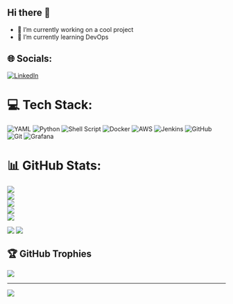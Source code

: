 ## Hi there 👋

<!--
**haviv1idan/haviv1idan** is a ✨ _special_ ✨ repository because its `README.md` (this file) appears on your GitHub profile.

Here are some ideas to get you started:

- 🔭 I’m currently working on ...
- 🌱 I’m currently learning ...
- 👯 I’m looking to collaborate on ...
- 🤔 I’m looking for help with ...
- 💬 Ask me about ...
- 📫 How to reach me: ...
- 😄 Pronouns: ...
- ⚡ Fun fact: ...
-->
- 🔭 I’m currently working on a cool project 
- 🌱 I’m currently learning DevOps 


## 🌐 Socials:
[![LinkedIn](https://img.shields.io/badge/LinkedIn-%230077B5.svg?logo=linkedin&logoColor=white)](https://linkedin.com/in/idanhaviv/) 

# 💻 Tech Stack:
![YAML](https://img.shields.io/badge/yaml-%23ffffff.svg?style=for-the-badge&logo=yaml&logoColor=151515) ![Python](https://img.shields.io/badge/python-3670A0?style=for-the-badge&logo=python&logoColor=ffdd54) ![Shell Script](https://img.shields.io/badge/shell_script-%23121011.svg?style=for-the-badge&logo=gnu-bash&logoColor=white) ![Docker](https://img.shields.io/badge/docker-%230db7ed.svg?style=for-the-badge&logo=docker&logoColor=white) ![AWS](https://img.shields.io/badge/AWS-%23FF9900.svg?style=for-the-badge&logo=amazon-aws&logoColor=white) ![Jenkins](https://img.shields.io/badge/jenkins-%232C5263.svg?style=for-the-badge&logo=jenkins&logoColor=white) ![GitHub](https://img.shields.io/badge/github-%23121011.svg?style=for-the-badge&logo=github&logoColor=white) ![Git](https://img.shields.io/badge/git-%23F05033.svg?style=for-the-badge&logo=git&logoColor=white) ![Grafana](https://img.shields.io/badge/grafana-%23F46800.svg?style=for-the-badge&logo=grafana&logoColor=white)

# 📊 GitHub Stats:
![](https://github-stats-alpha.vercel.app/api?username=haviv1idan&cc=22272e&tc=37BCF6&ic=fff&bc=0000)</br>
![](https://github-readme-stats.vercel.app/api?username=haviv1idan&theme=dark&hide_border=false&include_all_commits=true&count_private=true)<br/>
![](https://github-readme-streak-stats.herokuapp.com/?user=haviv1idan&theme=dark&hide_border=false)<br/>
![](https://github-readme-stats.vercel.app/api/top-langs/?username=haviv1idan&theme=dark&hide_border=false&include_all_commits=true&count_private=true&layout=compact)</br>
![](http://github-profile-summary-cards.vercel.app/api/cards/profile-details?username=haviv1idan&theme=dracula) 

![](http://github-profile-summary-cards.vercel.app/api/cards/repos-per-language?username=haviv1idan&theme=dracula) 
![](http://github-profile-summary-cards.vercel.app/api/cards/most-commit-language?username=haviv1idan&theme=dracula)

## 🏆 GitHub Trophies
![](https://github-profile-trophy.vercel.app/?username=haviv1idan&theme=radical&no-frame=false&no-bg=true&margin-w=4)

---
[![](https://visitcount.itsvg.in/api?id=haviv1idan&icon=0&color=0)](https://visitcount.itsvg.in)

<!-- Proudly created with GPRM ( https://gprm.itsvg.in ) -->
